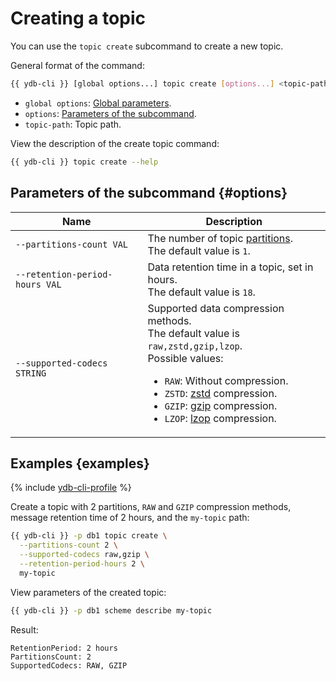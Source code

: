 # Creating a topic

You can use the `topic create` subcommand to create a new topic.

General format of the command:

```bash
{{ ydb-cli }} [global options...] topic create [options...] <topic-path>
```

* `global options`: [Global parameters](commands/global-options.md).
* `options`: [Parameters of the subcommand](#options).
* `topic-path`: Topic path.

View the description of the create topic command:

```bash
{{ ydb-cli }} topic create --help
```

## Parameters of the subcommand {#options}

| Name | Description |
---|---
| `--partitions-count VAL` | The number of topic [partitions](../../concepts/topic.md#partitioning).<br>The default value is `1`. |
| `--retention-period-hours VAL` | Data retention time in a topic, set in hours.<br>The default value is `18`. |
| `--supported-codecs STRING` | Supported data compression methods.<br>The default value is `raw,zstd,gzip,lzop`.<br>Possible values:<ul><li>`RAW`: Without compression.</li><li>`ZSTD`: [zstd](https://ru.wikipedia.org/wiki/Zstandard) compression.</li><li>`GZIP`: [gzip](https://ru.wikipedia.org/wiki/Gzip) compression.</li><li>`LZOP`: [lzop](https://ru.wikipedia.org/wiki/Lzop) compression.</li></ul> |

## Examples {examples}

{% include [ydb-cli-profile](../../_includes/ydb-cli-profile.md) %}

Create a topic with 2 partitions, `RAW` and `GZIP` compression methods, message retention time of 2 hours, and the `my-topic` path:

```bash
{{ ydb-cli }} -p db1 topic create \
  --partitions-count 2 \
  --supported-codecs raw,gzip \
  --retention-period-hours 2 \
  my-topic
```

View parameters of the created topic:

```bash
{{ ydb-cli }} -p db1 scheme describe my-topic
```

Result:

```text
RetentionPeriod: 2 hours
PartitionsCount: 2
SupportedCodecs: RAW, GZIP
```
